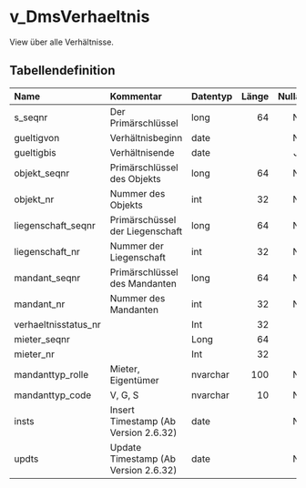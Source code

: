 # v_DmsVerhaeltnis

View über alle Verhältnisse.

## Tabellendefinition

| Name                 | Kommentar                            | Datentyp | Länge | Nullable |
| :------------------- | :----------------------------------- | :------- | ----: | :------: |
| s_seqnr              | Der Primärschlüssel                  | long     |    64 |    N     |
| gueltigvon           | Verhältnisbeginn                     | date     |       |    N     |
| gueltigbis           | Verhältnisende                       | date     |       |    J     |
| objekt_seqnr         | Primärschlüssel des Objekts          | long     |    64 |    N     |
| objekt_nr            | Nummer des Objekts                   | int      |    32 |    N     |
| liegenschaft_seqnr   | Primärschüssel der Liegenschaft      | long     |    64 |    N     |
| liegenschaft_nr      | Nummer der Liegenschaft              | int      |    32 |    N     |
| mandant_seqnr        | Primärschlüssel des Mandanten        | long     |    64 |    N     |
| mandant_nr           | Nummer des Mandanten                 | int      |    32 |    N     |
| verhaeltnisstatus_nr |                                      | Int      |    32 |          |
| mieter_seqnr         |                                      | Long     |    64 |          |
| mieter_nr            |                                      | Int      |    32 |          |
| mandanttyp_rolle     | Mieter, Eigentümer                   | nvarchar |   100 |    N     |
| mandanttyp_code      | V, G, S                              | nvarchar |    10 |    N     |
| insts                | Insert Timestamp (Ab Version 2.6.32) | date     |       |    N     |
| updts                | Update Timestamp (Ab Version 2.6.32) | date     |       |    N     |
